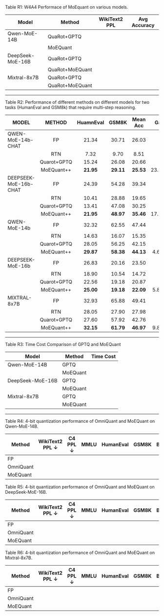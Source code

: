 Table R1: W4A4 Performace of MoEquant on various models.

| Model            | Method          | WikiText2 PPL | Avg Accuracy |
| ---------------- | --------------- | :-----------: | :----------: |
| Qwen-MoE-14B     | QuaRot+GPTQ     |               |              |
|                  | MoEQuant        |               |              |
| DeepSeek-MoE-16B | QuaRot+GPTQ     |               |              |
|                  | QuaRot+MoEQuant |               |              |
| Mixtral-8x7B     | QuaRot+GPTQ     |               |              |
|                  | QuaRot+MoEQuant |               |              |

---

Table R2: Performance of different methods on different models for two tasks (HumanEval and GSM8k) that require multi-step reasoning.

| MODEL                 |   METHOD    | HuamnEval |   GSM8K   | Mean Acc  |  Gain  |
| --------------------- | :---------: | :-------: | :-------: | :-------: | :----: |
| QWEN-MoE-14b-CHAT     |     FP      |   21.34   |   30.71   |   26.03   |   -    |
|                       |     RTN     |   7.32    |   9.70    |   8.51    |   -    |
|                       | Quarot+GPTQ |   15.24   |   26.08   |   20.66   |   -    |
|                       | MoEQuant++  | **21.95** | **29.11** | **25.53** | 23.57% |
| DEEPSEEK-MoE-16b-CHAT |     FP      |   24.39   |   54.28   |   39.34   |   -    |
|                       |     RTN     |   10.41   |   28.88   |   19.65   |   -    |
|                       | Quarot+GPTQ |   13.41   |   47.08   |   30.25   |   -    |
|                       | MoEQuant++  | **21.95** | **48.97** | **35.46** | 17.22% |
| QWEN-MoE-14b          |     FP      |   32.32   |   62.55   |   47.44   |   -    |
|                       |     RTN     |   14.63   |   16.07   |   15.35   |   -    |
|                       | Quarot+GPTQ |   28.05   |   56.25   |   42.15   |   -    |
|                       | MoEQuant++  | **29.87** | **58.38** | **44.13** | 4.69%  |
| DEEPSEEK-MoE-16b      |     FP      |   26.83   |   20.16   |   23.50   |   -    |
|                       |     RTN     |   18.90   |   10.54   |   14.72   |   -    |
|                       | Quarot+GPTQ |   22.56   |   19.18   |   20.87   |   -    |
|                       | MoEQuant++  | **25.00** | **19.18** | **22.09** | 5.85%  |
| MIXTRAL-8x7B          |     FP      |   32.93   |   65.88   |   49.41   |   -    |
|                       |     RTN     |   28.05   |   27.90   |   27.98   |   -    |
|                       | Quarot+GPTQ |   27.60   |   57.92   |   42.76   |   -    |
|                       | MoEQuant++  | **32.15** | **61.79** | **46.97** | 9.84%  |

---

Table R3: Time Cost Comparison of GPTQ and MoEQuant

| Model            | Method   | Time Cost |
| ---------------- | -------- | --------- |
| Qwen-MoE-14B     | GPTQ     |           |
|                  | MoEQuant |           |
| DeepSeek-MoE-16B | GPTQ     |           |
|                  | MoEQuant |           |
| Mixtral-8x7B     | GPTQ     |           |
|                  | MoEQuant |           |

---

Table R4: 4-bit quantization performance of OmniQuant and MoEQuant on Qwen-MoE-14B.

| Method    | WikiText2 PPL ↓ | C4 PPL ↓ | MMLU | HumanEval | GSM8K | BoolQ | Hellaswag | OpenBookQA | MathQA | Accuracy AVG |
| --------- | --------------- | -------- | ---- | --------- | ----- | ----- | --------- | ---------- | ------ | ------------ |
| FP        |                 |          |      |           |       |       |           |            |        |              |
| OmniQuant |                 |          |      |           |       |       |           |            |        |              |
| MoEQuant  |                 |          |      |           |       |       |           |            |        |              |


Table R5: 4-bit quantization performance of OmniQuant and MoEQuant on DeepSeek-MoE-16B.

| Method    | WikiText2 PPL ↓ | C4 PPL ↓ | MMLU | HumanEval | GSM8K | BoolQ | Hellaswag | OpenBookQA | MathQA | Accuracy AVG |
| --------- | --------------- | -------- | ---- | --------- | ----- | ----- | --------- | ---------- | ------ | ------------ |
| FP        |                 |          |      |           |       |       |           |            |        |              |
| OmniQuant |                 |          |      |           |       |       |           |            |        |              |
| MoEQuant  |                 |          |      |           |       |       |           |            |        |              |

Table R6: 4-bit quantization performance of OmniQuant and MoEQuant on Mixtral-8x7B.

| Method    | WikiText2 PPL ↓ | C4 PPL ↓ | MMLU | HumanEval | GSM8K | BoolQ | Hellaswag | OpenBookQA | MathQA | Accuracy AVG |
| --------- | --------------- | -------- | ---- | --------- | ----- | ----- | --------- | ---------- | ------ | ------------ |
| FP        |                 |          |      |           |       |       |           |            |        |              |
| OmniQuant |                 |          |      |           |       |       |           |            |        |              |
| MoEQuant  |                 |          |      |           |       |       |           |            |        |              |
